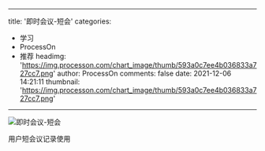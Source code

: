 
---
title: '即时会议-短会'
categories: 
 - 学习
 - ProcessOn
 - 推荐
headimg: 'https://img.processon.com/chart_image/thumb/593a0c7ee4b036833a727cc7.png'
author: ProcessOn
comments: false
date: 2021-12-06 14:21:11
thumbnail: 'https://img.processon.com/chart_image/thumb/593a0c7ee4b036833a727cc7.png'
---

<div>   
<img class="thumb" alt="即时会议-短会" src="https://img.processon.com/chart_image/thumb/593a0c7ee4b036833a727cc7.png" referrerpolicy="no-referrer">
<p>用户短会议记录使用</p>  
</div>
            
